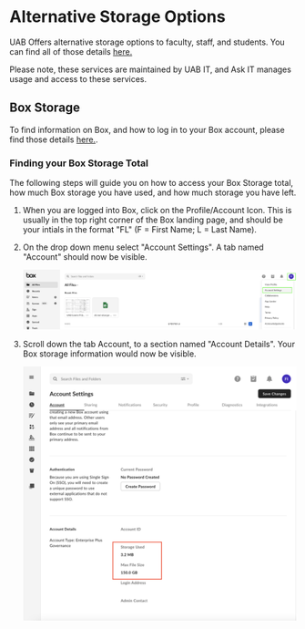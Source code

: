 # Alternative Storage Options

UAB Offers alternative storage options to faculty, staff, and students. You can find all of those details [here.](https://www.uab.edu/it/home/tech-solutions/file-storage/storage-options)

Please note, these services are maintained by UAB IT, and Ask IT manages usage and access to these services.

## Box Storage

To find information on Box, and how to log in to your Box account, please find those details [here.](https://www.uab.edu/it/home/tech-solutions/file-storage/box).

### Finding your Box Storage Total

The following steps will guide you on how to access your Box Storage total, how much Box storage you have used, and how much storage you have left.

1. When you are logged into Box, click on the Profile/Account Icon. This is usually in the top right corner of the Box landing page, and should be your intials in the format "FL" (F = First Name; L = Last Name).

2. On the drop down menu select "Account Settings". A tab named "Account" should now be visible.

    ![!Box Profile/Account Icon](images/box_acc_icon.png)

3. Scroll down the tab Account, to a section named "Account Details". Your Box storage information would now be visible.

    ![!Box Storage Information](images/box_stor_size.png)
